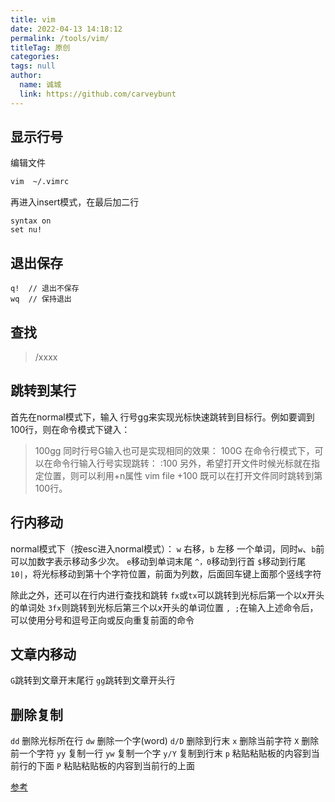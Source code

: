 ```yaml
---
title: vim
date: 2022-04-13 14:18:12
permalink: /tools/vim/
titleTag: 原创
categories: 
tags: null
author: 
  name: 诚城
  link: https://github.com/carveybunt
---
```

## 显示行号

编辑文件

```sh
vim  ~/.vimrc
```

再进入insert模式，在最后加二行

```vim
syntax on
set nu!
```

## 退出保存

```vim
q!  // 退出不保存
wq  // 保持退出
```

## 查找

> /xxxx

## 跳转到某行

首先在normal模式下，输入 行号gg来实现光标快速跳转到目标行。例如要调到100行，则在命令模式下键入：
> 100gg
同时行号G输入也可是实现相同的效果：
> 100G
在命令行模式下，可以在命令行输入行号实现跳转：
> :100
另外，希望打开文件时候光标就在指定位置，则可以利用+n属性
> vim file +100
既可以在打开文件同时跳转到第100行。

## 行内移动

normal模式下（按esc进入normal模式）：
`w` 右移，`b` 左移 一个单词，同时`w`、`b`前可以加数字表示移动多少次。
`e`移动到单词末尾
`^，0`移动到行首
`$`移动到行尾
`10|`，将光标移动到第十个字符位置，前面为列数，后面回车键上面那个竖线字符

除此之外，还可以在行内进行查找和跳转
`fx`或`tx`可以跳转到光标后第一个以x开头的单词处
`3fx`则跳转到光标后第三个以x开头的单词位置
`, ;`在输入上述命令后，可以使用分号和逗号正向或反向重复前面的命令

## 文章内移动

`G`跳转到文章开末尾行
`gg`跳转到文章开头行

## 删除复制

`dd` 删除光标所在行
`dw` 删除一个字(word)
`d/D` 删除到行末
`x` 删除当前字符
`X` 删除前一个字符
`yy` 复制一行
`yw` 复制一个字
`y/Y` 复制到行末
`p` 粘贴粘贴板的内容到当前行的下面
`P` 粘贴粘贴板的内容到当前行的上面

[参考](https://cloud.tencent.com/developer/article/2239304?areaSource=102001.5&traceId=3Ltalgy3wXZdNwJ9mtyFI)